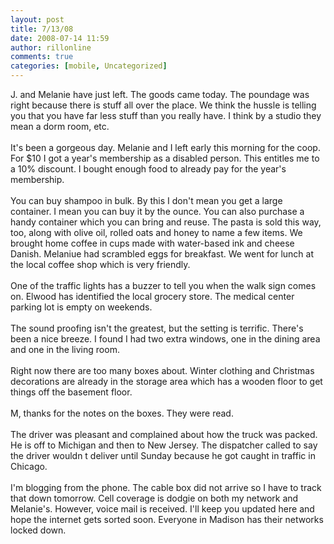 ```yaml
---
layout: post
title: 7/13/08
date: 2008-07-14 11:59
author: rillonline
comments: true
categories: [mobile, Uncategorized]
---
```

J. and Melanie have just left. The goods came today. The poundage was right because there is stuff all over the place. We think the hussle is telling you that you have far less stuff than you really have. I think by a studio they mean a dorm room, etc. <br /><br />It's been a gorgeous day. Melanie and I left early this morning for the coop. For $10 I got a year's membership as a disabled person. This entitles me to a 10% discount. I bought enough food to already pay for the year's membership. <br /><br />You can buy shampoo in bulk. By this I don't mean you get a large container. I mean you can buy it by the ounce. You can also purchase a handy container which you can bring and reuse. The pasta is sold this way, too, along with olive oil, rolled oats and honey to name a few items. We brought home coffee in cups made with water-based ink and cheese Danish. Melaniue had scrambled eggs for breakfast. We went for lunch at the local coffee shop which is very friendly. <br /><br />One of the traffic lights has a buzzer to tell you when the walk sign comes on. Elwood has identified the local grocery store. The medical center parking lot is empty on weekends.<br /><br />The sound proofing isn't the greatest, but the setting is terrific. There's been a nice breeze. I found I had two extra windows, one in the dining area and one in the living room.<br /><br />Right now there are too many boxes about. Winter clothing and Christmas decorations are already in the storage area which has a wooden floor to get things off the basement floor. <br /><br />M, thanks for the notes on the boxes. They were read.<br /><br />The driver was pleasant and complained about how the truck was packed. He is off to Michigan and then to New Jersey. The dispatcher called to say the driver wouldn t deliver until Sunday because he got caught in traffic in Chicago. <br /><br />I'm blogging from the phone. The cable box did not arrive so I have to track that down tomorrow. Cell coverage is dodgie on both my network and Melanie's. However, voice mail is received. I'll keep you updated here and hope the internet gets sorted soon. Everyone in Madison has their networks locked down.
